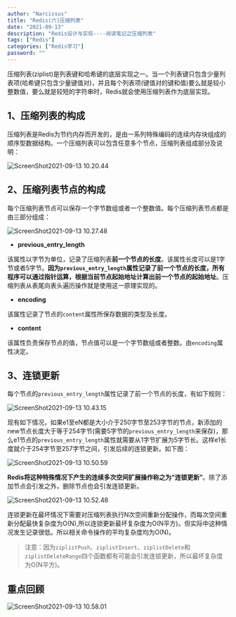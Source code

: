 ```yaml
---
author: "Narcissus"
title: "Redis(六)压缩列表"
date: "2021-09-13"
description: "Redis设计与实现----阅读笔记之压缩列表"
tags: ["Redis"]
categories: ["Redis学习"]
password: ""
---
```


压缩列表(ziplist)是列表键和哈希键的底层实现之一。当一个列表键只包含少量列表项(哈希键只包含少量键值对)，并且每个列表项(键值对的键和值)要么就是较小整数值，要么就是较短的字符串时，Redis就会使用压缩列表作为底层实现。

## 1、压缩列表的构成

压缩列表是Redis为节约内存而开发的，是由一系列特殊编码的连续内存块组成的顺序型数据结构。一个压缩列表可以包含任意多个节点，压缩列表组成部分及说明：

![ScreenShot2021-09-13 10.20.44](https://narcissusblog-img.oss-cn-beijing.aliyuncs.com/uPic/file-09/ScreenShot2021-09-13%2010.20.44.png)

## 2、压缩列表节点的构成

每个压缩列表节点可以保存一个字节数组或者一个整数值。每个压缩列表节点都是由三部分组成：

![ScreenShot2021-09-13 10.27.48](https://narcissusblog-img.oss-cn-beijing.aliyuncs.com/uPic/file-09/ScreenShot2021-09-13%2010.27.48.png)

- **previous_entry_length**

该属性以字节为单位，记录了压缩列表**前一个节点的长度**。该属性长度可以是1字节或者5字节。**因为`previous_entry_length`属性记录了前一个节点的长度，所有程序可以通过指针运算，根据当前节点起始地址计算出前一个节点的起始地址**。压缩列表从表尾向表头遍历操作就是使用这一原理实现的。

- **encoding**

该属性记录了节点的`content`属性所保存数据的类型及长度。

- **content**

该属性负责保存节点的值，节点值可以是一个字节数组或者整数。由`encoding`属性决定。

## 3、连锁更新

每个节点的`previous_entry_length`属性记录了前一个节点的长度，有如下规则：

![ScreenShot2021-09-13 10.43.15](https://narcissusblog-img.oss-cn-beijing.aliyuncs.com/uPic/file-09/ScreenShot2021-09-13%2010.43.15.png)

现有如下情况，如果e1至eN都是大小介于250字节至253字节的节点，新添加的new节点长度大于等于254字节(需要5字节的`previous_entry_length`来保存)，那么e1节点的`previous_entry_length`属性就需要从1字节扩展为5字节长。这样e1长度就介于254字节至257字节之间，引发后续的连锁更新。如下图：

![ScreenShot2021-09-13 10.50.59](https://narcissusblog-img.oss-cn-beijing.aliyuncs.com/uPic/file-09/ScreenShot2021-09-13%2010.50.59.png)

**Redis将这种特殊情况下产生的连续多次空间扩展操作称之为“连锁更新”**。除了添加节点会引发之外，删除节点也会引发连锁更新。

![ScreenShot2021-09-13 10.52.48](https://narcissusblog-img.oss-cn-beijing.aliyuncs.com/uPic/file-09/ScreenShot2021-09-13%2010.52.48.png)

连锁更新在最坏情况下需要对压缩列表执行N次空间重新分配操作，而每次空间重新分配最快复杂度为O(N),所以连锁更新最坏复杂度为O(N平方)。但实际中这种情况发生记录很低。所以相关命令操作的平均复杂度均为O(N)。

> 注意：因为`ziplistPush`、`ziplistInsert`、`ziplistDelete`和`ziplistDeleteRange`四个函数都有可能会引发连锁更新，所以最坏复杂度为O(N平方)。

## 重点回顾

![ScreenShot2021-09-13 10.58.01](https://narcissusblog-img.oss-cn-beijing.aliyuncs.com/uPic/file-09/ScreenShot2021-09-13%2010.58.01.png)


